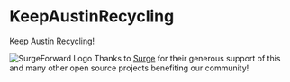 # KeepAustinRecycling
Keep Austin Recycling!



![SurgeForward Logo](https://res.cloudinary.com/crunchbase-production/image/upload/v1397200850/05c0ded60d75188774e87294a69f587e.png) Thanks to [Surge](https://www.surgeforward.com/) for their generous support of this and many other open source projects benefiting our community! 
